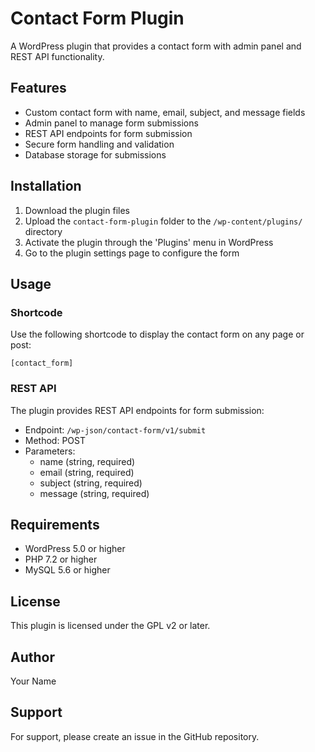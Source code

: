 # Contact Form Plugin

A WordPress plugin that provides a contact form with admin panel and REST API functionality.

## Features

- Custom contact form with name, email, subject, and message fields
- Admin panel to manage form submissions
- REST API endpoints for form submission
- Secure form handling and validation
- Database storage for submissions

## Installation

1. Download the plugin files
2. Upload the `contact-form-plugin` folder to the `/wp-content/plugins/` directory
3. Activate the plugin through the 'Plugins' menu in WordPress
4. Go to the plugin settings page to configure the form

## Usage

### Shortcode
Use the following shortcode to display the contact form on any page or post:
```
[contact_form]
```

### REST API
The plugin provides REST API endpoints for form submission:

- Endpoint: `/wp-json/contact-form/v1/submit`
- Method: POST
- Parameters:
  - name (string, required)
  - email (string, required)
  - subject (string, required)
  - message (string, required)

## Requirements

- WordPress 5.0 or higher
- PHP 7.2 or higher
- MySQL 5.6 or higher

## License

This plugin is licensed under the GPL v2 or later.

## Author

Your Name

## Support

For support, please create an issue in the GitHub repository. 
